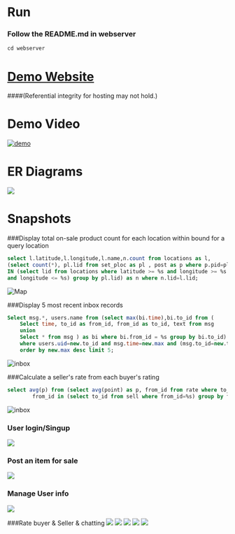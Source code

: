 # Run
### Follow the README.md in webserver
```java
cd webserver
```
# [Demo Website](http://104.197.212.131:8111/)
####(Referential integrity for hosting may not hold.)

# Demo Video
[![demo](https://img.youtube.com/vi/PF8eC2LBkVw/0.jpg)](https://www.youtube.com/watch?v=PF8eC2LBkVw)

# ER Diagrams
![](https://github.com/micklinISgood/DealNear/blob/master/img/ER.png)
# Snapshots
###Display total on-sale product count for each location within bound for a query location
```sql
select l.latitude,l.longitude,l.name,n.count from locations as l, 
(select count(*), pl.lid from set_ploc as pl , post as p where p.pid=pl.pid and p.status=0 and pl.lid 
IN (select lid from locations where latitude >= %s and longitude >= %s and  latitude <= %s 
and longitude <= %s) group by pl.lid) as n where n.lid=l.lid;
```
![Map](https://github.com/micklinISgood/DealNear/blob/master/img/dealnear2016-12-09%2011.24.05%20AM.png)

###Display 5 most recent inbox records
```sql
Select msg.*, users.name from (select max(bi.time),bi.to_id from (
    Select time, to_id as from_id, from_id as to_id, text from msg
    union
    Select * from msg ) as bi where bi.from_id = %s group by bi.to_id) as new, users,msg 
    where users.uid=new.to_id and msg.time=new.max and (msg.to_id=new.to_id or msg.from_id=new.to_id) 
    order by new.max desc limit 5;
```
![inbox](https://github.com/micklinISgood/DealNear/blob/master/img/dealnear2016-12-09%2011.38.29%20AM.png)

###Calculate a seller's rate from each buyer's rating
```sql
select avg(p) from (select avg(point) as p, from_id from rate where to_id=%s and 
        from_id in (select to_id from sell where from_id=%s) group by from_id) as foo 
```
![inbox](https://github.com/micklinISgood/DealNear/blob/master/img/seller_r.png)

### User login/Singup 
![](https://github.com/micklinISgood/DealNear/blob/master/img/dealnear2016-12-09%2011.33.05%20AM.png)

### Post an item for sale
![](https://github.com/micklinISgood/DealNear/blob/master/img/dealnear2016-12-09%2011.33.58%20AM.png)

### Manage User info
![](https://github.com/micklinISgood/DealNear/blob/master/img/dealnear2016-12-09%2011.35.00%20AM.png)

###Rate buyer & Seller & chatting
![](https://github.com/micklinISgood/DealNear/blob/master/img/dealnear2016-12-09%2011.35.23%20AM.png)
![](https://github.com/micklinISgood/DealNear/blob/master//img/dealnear2016-12-09%2011.39.37%20AM.png) 
![](https://github.com/micklinISgood/DealNear/blob/master/img/dealnear2016-12-09%2011.42.06%20AM.png)
![](https://github.com/micklinISgood/DealNear/blob/master/img/dealnear2016-12-09%2011.42.34%20AM.png)
![](https://github.com/micklinISgood/DealNear/blob/master/img/dealnear2016-12-09%2011.43.16%20AM.png)




